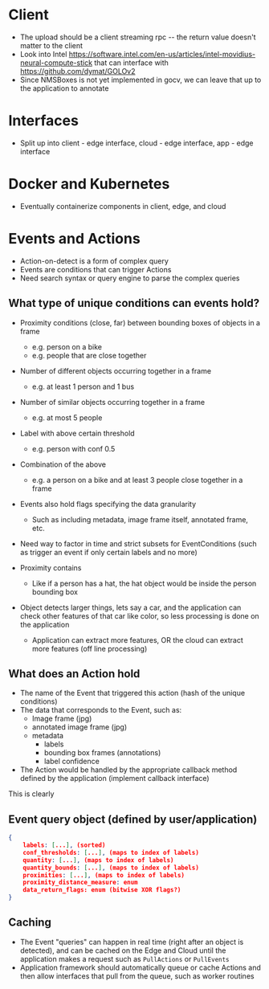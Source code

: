# Client
- The upload should be a client streaming rpc -- the return value doesn't matter to the client
- Look into Intel https://software.intel.com/en-us/articles/intel-movidius-neural-compute-stick that can interface with https://github.com/dymat/GOLOv2
- Since NMSBoxes is not yet implemented in gocv, we can leave that up to the application to annotate

# Interfaces
- Split up into client - edge interface, cloud - edge interface, app - edge interface

# Docker and Kubernetes
- Eventually containerize components in client, edge, and cloud 

# Events and Actions
- Action-on-detect is a form of complex query
- Events are conditions that can trigger Actions
- Need search syntax or query engine to parse the complex queries
## What type of unique conditions can events hold?
- Proximity conditions (close, far) between bounding boxes of objects in a frame
    - e.g. person on a bike 
    - e.g. people that are close together
- Number of different objects occurring together in a frame
    - e.g. at least 1 person and 1 bus
- Number of similar objects occurring together in a frame
    - e.g. at most 5 people
- Label with above certain threshold
    - e.g. person with conf 0.5
- Combination of the above
    - e.g. a person on a bike and at least 3 people close together in a frame
- Events also hold flags specifying the data granularity
    - Such as including metadata, image frame itself, annotated frame, etc.
    
- Need way to factor in time and strict subsets for EventConditions (such as trigger an event if only certain labels and no more)
- Proximity contains
    - Like if a person has a hat, the hat object would be inside the person bounding box
- Object detects larger things, lets say a car, and the application can check other features of that car like color, so less processing is done on the application
    - Application can extract more features, OR the cloud can extract more features (off line processing)
## What does an Action hold
- The name of the Event that triggered this action (hash of the unique conditions)
- The data that corresponds to the Event, such as:
    - Image frame (jpg)
    - annotated image frame (jpg)
    - metadata
        - labels
        - bounding box frames (annotations)
        - label confidence
- The Action would be handled by the appropriate callback method defined by the application (implement callback interface)

This is clearly 

## Event query object (defined by user/application)
``` json
{
    labels: [...], (sorted)
    conf_thresholds: [...], (maps to index of labels)
    quantity: [...], (maps to index of labels)
    quantity_bounds: [...], (maps to index of labels)
    proximities: [...], (maps to index of labels)
    proximity_distance_measure: enum
    data_return_flags: enum (bitwise XOR flags?)
}
```



## Caching
- The Event "queries" can happen in real time (right after an object is detected), and can be cached on the Edge and Cloud 
until the application makes a request such as `PullActions` or `PullEvents`
- Application framework should automatically queue or cache Actions and then allow interfaces that pull from the queue, such as worker routines

 
